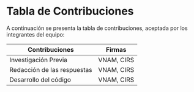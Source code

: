 # Tabla de Contribuciones

A continuación se presenta la tabla de contribuciones, aceptada por los integrantes del equipo:

|Contribuciones | Firmas|
|----------|----------|
|Investigación Previa |   VNAM, CIRS   |
|Redacción de las respuestas|   VNAM, CIRS |
|Desarrollo del código |  VNAM, CIRS  |
